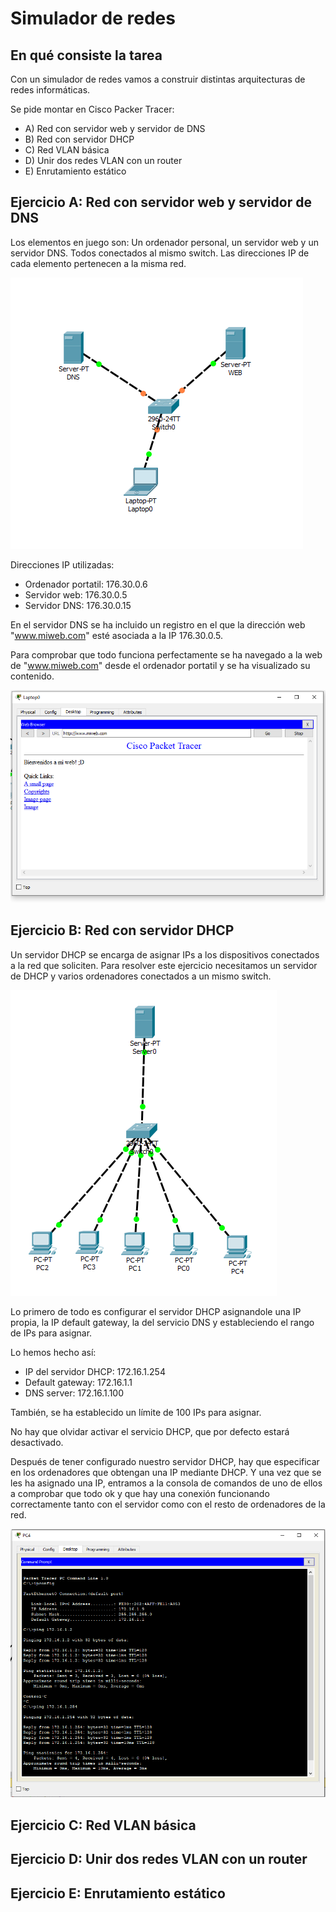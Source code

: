 # Simulador de redes

## En qué consiste la tarea

Con un simulador de redes vamos a construir distintas arquitecturas de redes informáticas.

Se pide montar en Cisco Packer Tracer:

- A) Red con servidor web y servidor de DNS
- B) Red con servidor DHCP
- C) Red VLAN básica
- D) Unir dos redes VLAN con un router
- E) Enrutamiento estático

## Ejercicio A: Red con servidor web y servidor de DNS

Los elementos en juego son: Un ordenador personal, un servidor web y un servidor DNS. Todos conectados al mismo switch.
Las direcciones IP de cada elemento pertenecen a la misma red.

![Solucion ejercicio A](https://github.com/alafa/theegg_ai/blob/master/tarea_39/images/A.PNG?raw=true)


Direcciones IP utilizadas:

- Ordenador portatil: 176.30.0.6
- Servidor web: 176.30.0.5
- Servidor DNS: 176.30.0.15

En el servidor DNS se ha incluido un registro en el que la dirección web "www.miweb.com" esté asociada a la IP 176.30.0.5.

Para comprobar que todo funciona perfectamente se ha navegado a la web de "www.miweb.com" desde el ordenador portatil y
se ha visualizado su contenido.

![Solucion ejercicio A](https://github.com/alafa/theegg_ai/blob/master/tarea_39/images/A_check.PNG?raw=true)

## Ejercicio B: Red con servidor DHCP

Un servidor DHCP se encarga de asignar IPs a los dispositivos conectados a la red que soliciten.
Para resolver este ejercicio necesitamos un servidor de DHCP y varios ordenadores conectados a un mismo switch.

![Solucion ejercicio A](https://github.com/alafa/theegg_ai/blob/master/tarea_39/images/B.PNG?raw=true)

Lo primero de todo es configurar el servidor DHCP asignandole una IP propia, la IP default gateway, la del servicio DNS y estableciendo el
rango de IPs para asignar.

Lo hemos hecho así:
- IP del servidor DHCP: 172.16.1.254
- Default gateway: 172.16.1.1
- DNS server: 172.16.1.100

También, se ha establecido un límite de 100 IPs para asignar.

No hay que olvidar activar el servicio DHCP, que por defecto estará desactivado.

Después de tener configurado nuestro servidor DHCP, hay que especificar en los ordenadores que obtengan una IP mediante DHCP.
Y una vez que se les ha asignado una IP, entramos a la consola de comandos de uno de ellos a comprobar que todo ok y que 
hay una conexión funcionando correctamente tanto con el servidor como con el resto de ordenadores de la red.

![Solucion ejercicio A](https://github.com/alafa/theegg_ai/blob/master/tarea_39/images/B_check.PNG?raw=true)


## Ejercicio C: Red VLAN básica

## Ejercicio D: Unir dos redes VLAN con un router

## Ejercicio E: Enrutamiento estático